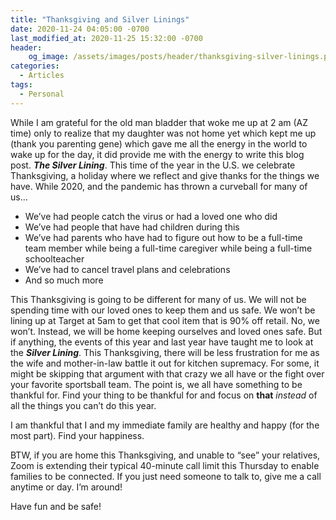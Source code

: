 ```yaml
---
title: "Thanksgiving and Silver Linings"
date: 2020-11-24 04:05:00 -0700
last_modified_at: 2020-11-25 15:32:00 -0700
header:
    og_image: /assets/images/posts/header/thanksgiving-silver-linings.png
categories:
  - Articles
tags:
  - Personal
---
```

While I am grateful for the old man bladder that woke me up at 2 am (AZ time) only to realize that my daughter was not home yet which kept me up (thank you parenting gene) which gave me all the energy in the world to wake up for the day, it did provide me with the energy to write this blog post. ***The Silver Lining***. This time of the year in the U.S. we celebrate Thanksgiving, a holiday where we reflect and give thanks for the things we have. While 2020, and the pandemic has thrown a curveball for many of us…

- We’ve had people catch the virus or had a loved one who did
- We’ve had people that have had children during this
- We’ve had parents who have had to figure out how to be a full-time team member while being a full-time caregiver while being a full-time schoolteacher
- We’ve had to cancel travel plans and celebrations
- And so much more

This Thanksgiving is going to be different for many of us. We will not be spending time with our loved ones to keep them and us safe. We won’t be lining up at Target at 5am to get that cool item that is 90% off retail. No, we won’t. Instead, we will be home keeping ourselves and loved ones safe. But if anything, the events of this year and last year have taught me to look at the ***Silver Lining***. This Thanksgiving, there will be less frustration for me as the wife and mother-in-law battle it out for kitchen supremacy. For some, it might be skipping that argument with that crazy we all have or the fight over your favorite sportsball team. The point is, we all have something to be thankful for. Find your thing to be thankful for and focus on **that** *instead* of all the things you can’t do this year.

I am thankful that I and my immediate family are healthy and happy (for the most part). Find your happiness.

BTW, if you are home this Thanksgiving, and unable to “see” your relatives, Zoom is extending their typical 40-minute call limit this Thursday to enable families to be connected. If you just need someone to talk to, give me a call anytime or day. I’m around!

Have fun and be safe!
